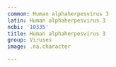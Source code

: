 ```yaml
---
common: Human alphaherpesvirus 3
latin: Human alphaherpesvirus 3
ncbi: '10335'
title: Human alphaherpesvirus 3
group: Viruses
image: .na.character

---
```

